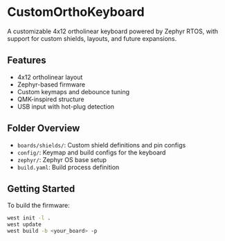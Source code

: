 # CustomOrthoKeyboard

A customizable 4x12 ortholinear keyboard powered by Zephyr RTOS, with support for custom shields, layouts, and future expansions.


## Features
- 4x12 ortholinear layout
- Zephyr-based firmware
- Custom keymaps and debounce tuning
- QMK-inspired structure
- USB input with hot-plug detection

## Folder Overview
- `boards/shields/`: Custom shield definitions and pin configs
- `config/`: Keymap and build configs for the keyboard
- `zephyr/`: Zephyr OS base setup
- `build.yaml`: Build process definition

## Getting Started
To build the firmware:
```bash
west init -l .
west update
west build -b <your_board> -p
